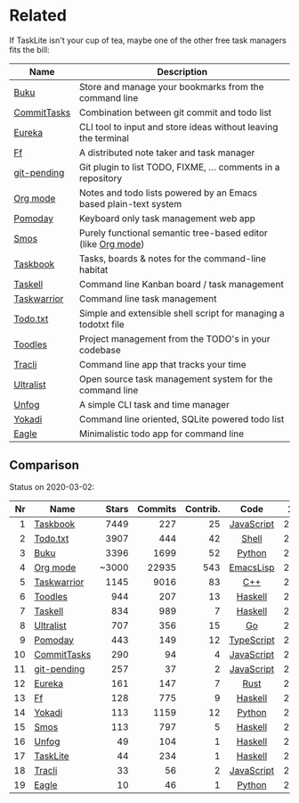 # Related

If TaskLite isn't your cup of tea, maybe one of the other free task managers
fits the bill:

Name          | Description
--------------|-----------------------------------------------------------------
[Buku]        | Store and manage your bookmarks from the command line
[CommitTasks] | Combination between git commit and todo list
[Eureka]      | CLI tool to input and store ideas without leaving the terminal
[Ff]          | A distributed note taker and task manager
[git-pending] | Git plugin to list TODO, FIXME, … comments in a repository
[Org mode]    | Notes and todo lists powered by an Emacs based plain-text system
[Pomoday]     | Keyboard only task management web app
[Smos]        | Purely functional semantic tree-based editor (like [Org mode])
[Taskbook]    | Tasks, boards & notes for the command-line habitat
[Taskell]     | Command line Kanban board / task management
[Taskwarrior] | Command line task management
[Todo.txt]    | Simple and extensible shell script for managing a todotxt file
[Toodles]     | Project management from the TODO's in your codebase
[Tracli]      | Command line app that tracks your time
[Ultralist]   | Open source task management system for the command line
[Unfog]       | A simple CLI task and time manager
[Yokadi]      | Command line oriented, SQLite powered todo list
[Eagle]       | Minimalistic todo app for command line


## Comparison

Status on 2020-03-02:

<!-- Uses non breaking hyphens for date hyphens -->

Nr|Name         |Stars|Commits|Contrib.| Code             | 1. Commit
-:|-------------|----:|------:|-------:|:----------------:|----------
 1|[Taskbook]   | 7449|    227|     25 |[JavaScript][TbGH]|2018‑02‑12
 2|[Todo.txt]   | 3907|    444|     42 |[Shell][TtxtGH]   |2009‑03‑05
 3|[Buku]       | 3396|   1699|     52 |[Python][Buku]    |2015‑11‑02
 4|[Org mode]   |~3000|  22935|    543 |[EmacsLisp][OmC]  |2003‑01‑01
 5|[Taskwarrior]| 1145|   9016|     83 |[C++][TwGH]       |2008‑04‑19
 6|[Toodles]    |  944|    207|     13 |[Haskell][TooGH]  |2018‑09‑04
 7|[Taskell]    |  834|    989|      7 |[Haskell][TllGH]  |2017‑11‑15
 8|[Ultralist]  |  707|    356|     15 |[Go][UlGH]        |2016‑04‑23
 9|[Pomoday]    |  443|    149|     12 |[TypeScript][PGH] |2019‑10‑24
10|[CommitTasks]|  290|     94|      4 |[JavaScript][CTGH]|2018‑08‑17
11|[git-pending]|  257|     37|      2 |[JavaScript][gpGH]|2019‑06‑17
12|[Eureka]     |  161|    147|      7 |[Rust][Eureka]    |2017‑11‑20
13|[Ff]         |  128|    775|      9 |[Haskell][Ff]     |2017‑12‑29
14|[Yokadi]     |  113|   1159|     12 |[Python][YGH]     |2008‑08‑24
15|[Smos]       |  113|    797|      5 |[Haskell][SmosGH] |2018‑07‑29
16|[Unfog]      |   49|    104|      1 |[Haskell][Unfog]  |2019‑10‑22
17|[TaskLite]   |   44|    234|      1 |[Haskell][TLGH]   |2018‑06‑04
18|[Tracli]     |   33|     56|      2 |[JavaScript][TrGH]|2019‑07‑15
19|[Eagle]      |   10|     46|      1 |[Python][Eagle]   |2018‑10‑28



[Buku]: https://github.com/jarun/Buku

[CommitTasks]: https://github.com/ZeroX-DG/CommitTasks
[CTGH]: https://github.com/ZeroX-DG/CommitTasks

[Eagle]: https://github.com/im-n1/eagle

[Eureka]: https://github.com/simeg/eureka

[Ff]: https://github.com/ff-notes/ff

[git-pending]: https://github.com/kamranahmedse/git-pending
[gpGH]: https://github.com/kamranahmedse/git-pending

[Org mode]: https://orgmode.org
[OmC]: https://code.orgmode.org/bzg/org-mode

[Pomoday]: https://pomoday.app/
[PGH]: https://github.com/huytd/pomoday-v2

[Smos]: https://smos.cs-syd.eu
[SmosGH]: https://github.com/NorfairKing/smos

[Taskbook]: https://github.com/klauscfhq/taskbook
[TbGH]: https://github.com/klauscfhq/taskbook

[Taskell]: https://taskell.app
[TllGH]: https://github.com/smallhadroncollider/taskell

[TaskLite]: https://tasklite.org
[TLGH]: https://github.com/ad-si/TaskLite

[Taskwarrior]: https://taskwarrior.org
[TwGH]: https://github.com/GothenburgBitFactory/taskwarrior

[Todo.txt]: http://todotxt.org/
[TtxtGH]: https://github.com/todotxt/todo.txt-cli

[Toodles]: https://github.com/aviaviavi/toodles
[TooGH]: https://github.com/aviaviavi/toodles

[Tracli]: https://github.com/ridvankaradag/tracli-terminal
[TrGH]: https://github.com/ridvankaradag/tracli-terminal

[Ultralist]: https://ultralist.io
[UlGH]: https://github.com/ultralist/ultralist

[Unfog]: https://github.com/unfog-io/unfog-cli

[Yokadi]: https://yokadi.github.io/
[YGH]: https://github.com/agateau/yokadi
